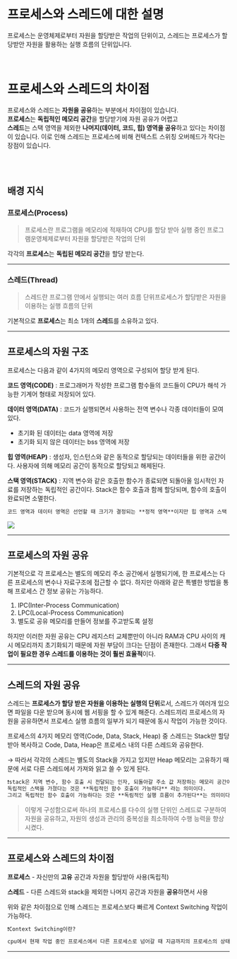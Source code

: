 # 프로세스와 스레드에 대한 설명
프로세스는 운영체제로부터 자원을 할당받은 작업의 단위이고,
스레드는 프로세스가 할당받안 자원을 활용하는 실행 흐름의 단위입니다.

<br> 

# 프로세스와 스레드의 차이점
프로세스와 스레드는 **자원을 공유**하는 부분에서 차이점이 있습니다.  
**프로세스**는 **독립적인 메모리 공간**을 할당받기에 자원 공유가 어렵고    
**스레드**는 스택 영역을 제외한 **나머지(데이터, 코드, 힙) 영역을 공유**하고 있다는 차이점이 있습니다. 이로 인해 스레드는 프로세스에 비해 컨텍스트 스위칭 오버헤드가 작다는 장점이 있습니다.

<br>
<br>

## 배경 지식

### 프로세스(Process)

> 프로세스란 프로그램을 메모리에 적재하여 CPU를 할당 받아 실행 중인 프로그램운영체제로부터 자원을 할당받은 작업의 단위
> 

각각의 **프로세스**는 **독립된 메모리 공간**을 할당 받는다.

---

### 스레드(Thread)

> 스레드란 프로그램 안에서 실행되는 여러 흐름 단위프로세스가 할당받은 자원을 이용하는 실행 흐름의 단위
> 

기본적으로 **프로세스**는 최소 1개의 **스레드**를 소유하고 있다.

---

## 프로세스의 자원 구조

프로세스는 다음과 같이 4가지의 메모리 영역으로 구성되어 할당 받게 된다.

**코드 영역(CODE)** : 프로그래머가 작성한 프로그램 함수들의 코드들이 CPU가 해석 가능한 기계어 형태로 저장되어 있다.

**데이터 영역(DATA)** : 코드가 실행되면서 사용하는 전역 변수나 각종 데이터들이 모여 있다.

- 초기화 된 데이터는 data 영역에 저장
- 초기화 되지 않은 데이터는 bss 영역에 저장

**힙 영역(HEAP)** : 생성자, 인스턴스와 같은 동적으로 할당되는 데이터들을 위한 공간이다. 사용자에 의해 메모리 공간이 동적으로 할당되고 해제된다.

**스택 영역(STACK)** : 지역 변수와 같은 호출한 함수가 종료되면 되돌아올 임시적인 자료를 저장하는 독립적인 공간이다. Stack은 함수 호출과 함께 할당되며, 함수의 호출이 완료되면 소멸한다.

```markdown
코드 영역과 데이터 영역은 선언할 때 크기가 결정되는 **정적 영역**이지만 힙 영역과 스택 영역은 프로세스가 실행되는 동안 크기가 변화하는 **동적 영역**이다.
```

![](https://github.com/junhong625/TIL/assets/83000975/493b360d-fd06-42fb-9d9f-62eddbeb0ced)

---

## 프로세스의 자원 공유

기본적으로 각 프로세스는 별도의 메모리 주소 공간에서 실행되기에, 한 프로세스는 다른 프로세스의 변수나 자료구조에 접근할 수 없다. 하지만 아래와 같은 특별한 방법을 통해 프로세스 간 정보 공유는 가능하다.

1. IPC(Inter-Process Communication)
2. LPC(Local-Process Communication)
3. 별도로 공유 메모리를 만들어 정보를 주고받도록 설정

하지만 이러한 자원 공유는 CPU 레지스터 교체뿐만이 아니라 RAM과 CPU 사이의 캐시 메모리까지 초기화되기 때문에 자원 부담이 크다는 단점이 존재한다. 그래서 **다중 작업이 필요한 경우 스레드를 이용하는 것이 훨씬 효율적**이다.

---

## 스레드의 자원 공유

스레드는 **프로세스가 할당 받은 자원을 이용하는 실행의 단위**로서, 스레드가 여러개 있으면 파일을 다운 받으며 동시에 웹 서핑을 할 수 있게 해준다. 스레드끼리 프로세스의 자원을 공유하면서 프로세스 실행 흐름의 일부가 되기 때문에 동시 작업이 가능한 것이다.

프로세스의 4가지 메모리 영역(Code, Data, Stack, Heap) 중 스레드는 Stack만 할당받아 복사하고 Code, Data, Heap은 프로세스 내의 다른 스레드와 공유한다. 

→ 따라서 각각의 스레드는 별도의 Stack을 가지고 있지만 Heap 메모리는 고유하기 때문에 서로 다른 스레드에서 가져와 읽고 쓸 수 있게 된다.

```markdown
❗stack은 지역 변수, 함수 호출 시 전달되는 인자, 되돌아갈 주소 값 저장하는 메모리 공간이기 때문에
독립적인 스택을 가졌다는 것은 **독립적인 함수 호출이 가능하다** 라는 의미이다.
그리고 독립적인 함수 호출이 가능하다는 것은 **독림적인 실행 흐름이 추가된다**는 의미이다.
```

> 이렇게 구성함으로써 하나의 프로세스를 다수의 실행 단위인 스레드로 구분하여 자원을 공유하고, 자원의 생성과 관리의 중복성을 최소하하여 수행 능력을 향상 시켰다.
> 

---

## 프로세스와 스레드의 차이점

**프로세스** - 자신만의 **고유** 공간과 자원을 할당받아 사용(독립적)

**스레드** - 다른 스레드와 stack을 제외한 나머지 공간과 자원을 **공유**하면서 사용

위와 같은 차이점으로 인해 스레드는 프로세스보다 빠르게 Context Switching 작업이 가능하다.

```markdown
❗Context Switching이란?

cpu에서 현재 작업 중인 프로세스에서 다른 프로세스로 넘어갈 때 지금까지의 프로세스의 상태를 저장하고, 새 프로세스의 저장된 상태를 다시 적재하는 작업을 Context Switching이라 한다.

```

---